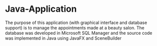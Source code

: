 # Java-Application

The purpose of this application (with graphical interface and database support) is to manage the appointments made at a beauty salon.
The database was developed in Microsoft SQL Manager and the source code was implemented in Java using JavaFX and SceneBuilder
